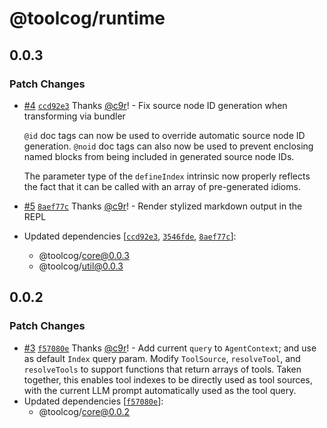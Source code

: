 # @toolcog/runtime

## 0.0.3

### Patch Changes

- [#4](https://github.com/toolcog/toolcog/pull/4) [`ccd92e3`](https://github.com/toolcog/toolcog/commit/ccd92e3b007776fa9334740533d6c668084cc7cf) Thanks [@c9r](https://github.com/c9r)! - Fix source node ID generation when transforming via bundler

  `@id` doc tags can now be used to override automatic source node ID generation.
  `@noid` doc tags can also now be used to prevent enclosing named blocks from
  being included in generated source node IDs.

  The parameter type of the `defineIndex` intrinsic now properly reflects the
  fact that it can be called with an array of pre-generated idioms.

- [#5](https://github.com/toolcog/toolcog/pull/5) [`8aef77c`](https://github.com/toolcog/toolcog/commit/8aef77c6a830367fbc41170ef7e0700d32087d82) Thanks [@c9r](https://github.com/c9r)! - Render stylized markdown output in the REPL

- Updated dependencies [[`ccd92e3`](https://github.com/toolcog/toolcog/commit/ccd92e3b007776fa9334740533d6c668084cc7cf), [`3546fde`](https://github.com/toolcog/toolcog/commit/3546fdeb47ba1561a0d135bd67096c5c5d9ea945), [`8aef77c`](https://github.com/toolcog/toolcog/commit/8aef77c6a830367fbc41170ef7e0700d32087d82)]:
  - @toolcog/core@0.0.3
  - @toolcog/util@0.0.3

## 0.0.2

### Patch Changes

- [#3](https://github.com/toolcog/toolcog/pull/3) [`f57080e`](https://github.com/toolcog/toolcog/commit/f57080e99a41fc8484ea46bd3c49a73cad01c996) Thanks [@c9r](https://github.com/c9r)! - Add current `query` to `AgentContext`; and use as default `Index` query param.
  Modify `ToolSource`, `resolveTool`, and `resolveTools` to support functions
  that return arrays of tools. Taken together, this enables tool indexes to be
  directly used as tool sources, with the current LLM prompt automatically used
  as the tool query.
- Updated dependencies [[`f57080e`](https://github.com/toolcog/toolcog/commit/f57080e99a41fc8484ea46bd3c49a73cad01c996)]:
  - @toolcog/core@0.0.2
